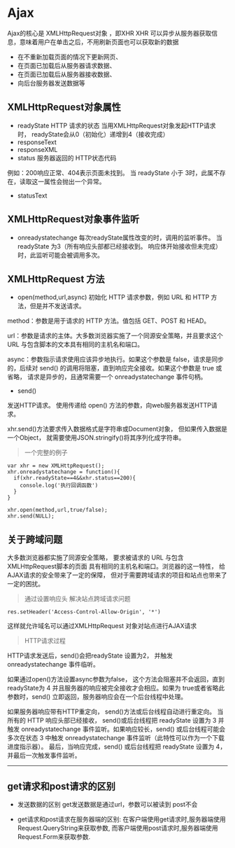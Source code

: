 # Ajax

Ajax的核心是 XMLHttpRequest对象 ，即XHR
XHR 可以异步从服务器获取信息，意味着用户在单击之后，不用刷新页面也可以获取新的数据

* 在不重新加载页面的情况下更新网页、
* 在页面已加载后从服务器请求数据、
* 在页面已加载后从服务器接收数据、
* 向后台服务器发送数据等

## XMLHttpRequest对象属性

* readyState HTTP 请求的状态
当用XMLHttpRequest对象发起HTTP请求时，
readyState会从0（初始化）递增到4（接收完成）
* responseText
* responseXML
* status 服务器返回的 HTTP状态代码

例如：200响应正常、404表示页面未找到。
当 readyState 小于 3时，此属不存在，读取这一属性会抛出一个异常。
* statusText

## XMLHttpRequest对象事件监听

* onreadystatechange
每次readyState属性改变的时，调用的监听事件。
当 readyState 为3（所有响应头部都已经接收到。
响应体开始接收但未完成）时，此监听可能会被调用多次。

## XMLHttpRequest 方法
* open(method,url,async)
初始化 HTTP 请求参数，例如 URL 和 HTTP 方法，但是并不发送请求。

method：参数是用于请求的 HTTP 方法。值包括 GET、POST 和 HEAD。

url：参数是请求的主体。大多数浏览器实施了一个同源安全策略，并且要求这个 URL 与包含脚本的文本具有相同的主机名和端口。

async：参数指示请求使用应该异步地执行。如果这个参数是 false，请求是同步的，后续对 send() 的调用将阻塞，直到响应完全接收。如果这个参数是 true 或省略，
请求是异步的，且通常需要一个 onreadystatechange 事件句柄。

* send()

发送HTTP请求。
使用传递给 open() 方法的参数，向web服务器发送HTTP请求。

xhr.send()方法要求传入数据格式是字符串或Document对象，
但如果传入数据是一个Object，
就需要使用JSON.stringify()将其序列化成字符串。


> 一个完整的例子

```
var xhr = new XMLHttpRequest();
xhr.onreadystatechange = function(){
  if(xhr.readyState==4&&xhr.status==200){
    console.log('执行回调函数')
  }
}

xhr.open(method,url,true/false);
xhr.send(NULL);

```

## 关于跨域问题

大多数浏览器都实施了同源安全策略，
要求被请求的 URL 与包含XMLHttpRequest脚本的页面
具有相同的主机名和端口。浏览器的这一特性，
给AJAX请求的安全带来了一定的保障，
但对于需要跨域请求的项目和站点也带来了一定的困扰。


> 通过设置响应头 解决站点跨域请求问题

```
res.setHeader('Access-Control-Allow-Origin', '*')

```
这样就允许域名可以通过XMLHttpRequest 对象对站点进行AJAX请求

> HTTP请求过程

  HTTP请求发送后，send()会把readyState 设置为2，
  并触发 onreadystatechange 事件临听。

  如果通过open()方法设置async参数为false，
  这个方法会阻塞并不会返回，直到readyState为 4 并且服务器的响应被完全接收才会相应。如果为 true或者省略此参数时，send() 立即返回，服务器响应会在一个后台线程中处理。

  如果服务器响应带有HTTP重定向，
  send()方法或后台线程自动进行重定向。
  当所有的 HTTP 响应头部已经接收，
  send()或后台线程把 readyState 设置为 3 并触发 onreadystatechange 事件监听。如果响应较长，send() 或后台线程可能会多次在状态 3 中触发 onreadystatechange 事件监听（此特性可以作为一个下载进度指示器）。
  最后，当响应完成，send() 或后台线程把 readyState 设置为 4，
  并最后一次触发事件监听。

***

## get请求和post请求的区别

* 发送数据的区别
get发送数据是通过url，参数可以被读到 post不会


* get请求和post请求在服务器端的区别:
在客户端使用get请求时,服务器端使用Request.QueryString来获取参数,
而客户端使用post请求时,服务器端使用Request.Form来获取参数.






















